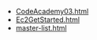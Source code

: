 * [CodeAcademy03.html](CodeAcademy03.html)
* [Ec2GetStarted.html](Ec2GetStarted.html)
* [master-list.html](master-list.html)